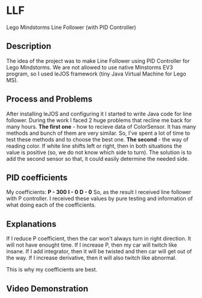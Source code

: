 # LLF
Lego Mindstorms Line Follower (with PID Controller)

## Description
The idea of the project was to make Line Follower using PID Controller for Lego Mindstorms. We are not allowed to use native Minstorms EV3 program, so I used leJOS framework (tiny Java Virtual Machine for Lego MS). 

## Process and Problems
After installing leJOS and configuring it I started to write Java code for line follower. During the work I faced 2 huge problems that recline me back for many hours. **The first one** -  how to recieve data of ColorSensor. It has many methods and bunch of them are very similar. So, I've spent a lot of time to test these methods and to choose the best one. **The second** - the way of reading color. If white line shifts left or right, then in both situations the value is positive (so, we do not know which side to turn). The solution is to add the second sensor so that, it could easily determine the needed side.

## PID coefficients 
My coefficients: 
**P - 300**
**I - 0**
**D - 0**
So, as the result I received line follower with P controller. I received these values by pure testing and information of what doing each of the coefficients. 

## Explanations
If I reduce P coefficient, then the car won't always turn in right direction. It will not have enought time. If I increase P, then my car will twitch like insane. If I add integrator, then it will be twisted and then car will get out of the way. If I increase derivative, then it will also twitch like abnormal.

This is why my coefficients are best.

## Video Demonstration

